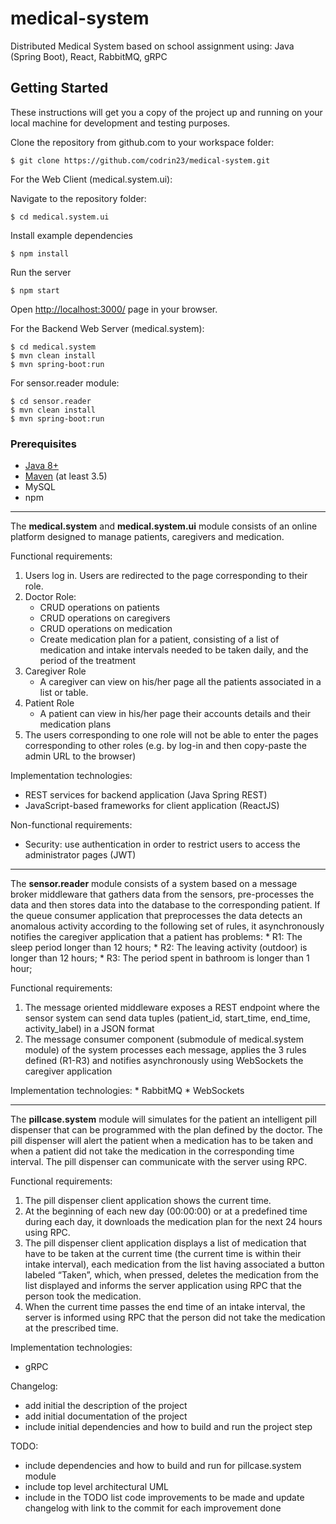 # medical-system
Distributed Medical System based on school assignment using: Java (Spring Boot), React, RabbitMQ, gRPC

## Getting Started

These instructions will get you a copy of the project up and running on your local machine for development and testing purposes.

Clone the repository from github.com to your workspace folder:
```
$ git clone https://github.com/codrin23/medical-system.git
```

For the Web Client (medical.system.ui):

Navigate to the repository folder:
```
$ cd medical.system.ui
```

Install example dependencies
```
$ npm install
```

Run the server
```
$ npm start
```
Open [http://localhost:3000/](http://localhost:3000/) page in your browser.

For the Backend Web Server (medical.system):

```
$ cd medical.system
$ mvn clean install
$ mvn spring-boot:run
```

For sensor.reader module:

```
$ cd sensor.reader
$ mvn clean install
$ mvn spring-boot:run
```

### Prerequisites

* [Java 8+](http://www.oracle.com/technetwork/java/javase/downloads/index.html)
* [Maven](https://maven.apache.org/download.cgi) (at least 3.5)
* MySQL
* npm

___

The **medical.system** and **medical.system.ui** module consists of an online platform designed to manage patients, caregivers and medication.

Functional requirements:

1. Users log in. Users are redirected to the page corresponding to their role.
2. Doctor Role:
    * CRUD operations on patients
    * CRUD operations on caregivers
    * CRUD operations on medication
    * Create medication plan for a patient, consisting of a list of medication and intake intervals needed to be taken daily, and the period of the treatment
3. Caregiver Role
    * A caregiver can view on his/her page all the patients associated in a list or table.
4. Patient Role
    * A patient can view in his/her page their accounts details and their medication plans
5. The users corresponding to one role will not be able to enter the pages corresponding to other roles (e.g. by log-in and then copy-paste the admin URL to the browser)

Implementation technologies:
  * REST services for backend application (Java Spring REST)
  * JavaScript-based frameworks for client application (ReactJS)
  
Non-functional requirements:
  * Security: use authentication in order to restrict users to access the administrator pages
(JWT)

___

The **sensor.reader** module consists of  a system based on a message broker middleware that gathers data from the sensors, pre-processes the data and then stores data into the database to the corresponding patient. If the queue consumer application that preprocesses the data detects an anomalous activity according to the following set of rules, it asynchronously notifies the caregiver application that a patient has problems:
    * R1: The sleep period longer than 12 hours;
    * R2: The leaving activity (outdoor) is longer than 12 hours;
    * R3: The period spent in bathroom is longer than 1 hour;

Functional requirements:
1. The message oriented middleware exposes a REST endpoint where the sensor system can send data tuples (patient_id, start_time, end_time, activity_label) in a JSON format
2. The message consumer component (submodule of medical.system module) of the system processes each message, applies the 3 rules defined (R1-R3) and notifies asynchronously using WebSockets the caregiver application

Implementation technologies:
    * RabbitMQ
    * WebSockets
    
___

The **pillcase.system** module will simulates for the patient an intelligent pill dispenser that can be programmed with the plan defined by the doctor. The pill dispenser will alert the patient when a medication has to be taken and when a patient did not take the medication in the corresponding time interval. The pill dispenser can communicate with the server using RPC. 

Functional requirements:
1. The pill dispenser client application shows the current time.
2. At the beginning of each new day (00:00:00) or at a predefined time during each day, it downloads the medication plan for the next 24 hours using RPC.
3. The pill dispenser client application displays a list of medication that have to be taken at the current time (the current time is within their intake interval), each medication from the list having associated a button labeled “Taken”, which, when pressed, deletes the medication from the list displayed and informs the server application using RPC that the person took the medication.
4. When the current time passes the end time of an intake interval, the server is informed using RPC that the person did not take the medication at the prescribed time. 

Implementation technologies:
  * gRPC


Changelog:
  * add initial the description of the project
  * add initial documentation of the project
  * include initial dependencies and how to build and run the project step

TODO:
  * include dependencies and how to build and run for pillcase.system module
  * include top level architectural UML
  * include in the TODO list code improvements to be made and update changelog with link to the commit for each improvement done
